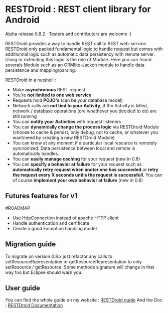 RESTDroid : REST client library for Android
===========================================

Alpha release 0.8.2 : Testers and contributors are welcome :)

RESTDroid provides a way to handle REST call to REST web-service. RESTDroid only packed fundamental logic to handle request but comes with additionnal logic such as automatic data persistency with remote server. Using or extending this logic is the role of Module. Here you can found severals Module such as an ORMlite-Jackon module to handle data persistence and mapping/parsing.

RESTDroid in a nutshell :

*	Make __asynchronous__ REST request
*	You're __not limited to one web service__
*	Requests hold __POJO's__ (can be your database model)
*	Network calls are __not tied to your Activity__, if the Activity is killed, network / database operations (ore whathever you decided to do) are still running
*	You can __notify your Activities__ with request listeners
*	You can __dynamically change the process logic__ via RESTDroid Module (choose to cache & persist, only debug, not to cache, or whatever you want/need by creating a new RESTDroid Module)
*	You can know at any moment if a particular local resource is remotely syncronized. Data persistence between local and remote is automatically handles.
*	You can __easily manage caching__ for your request (new in 0.8)
*	You can __specify a behavior at failure__ for your request such as __automatically retry request when anoter one has succeeded__ or __retry the request every X seconds untils the request is successfull__. You can of course __implement your own behavior at failure__ (new in 0.8)

Futures features for v1
----------------

#ROADMAP

*	Use HttpConnection instead of apache HTTP client
*	Handle authentication and certificate
*	Create a good Exception handling model

Migration guide
---------------

To migrate on version 0.8.x just refactor any calls to setResourceRepresentation or getResourceRepresentation to only setResource / getResource. Some methods signature will change in that way too but Eclipse should warn you.

User guide
----------

You can find the whole guide on my website : [RESTDroid guide](http://pcreations.fr/me/restdroid-guides)
And the Doc : [RESTDroid Documentation](http://pcreations.fr/RESTDroid/doc/)
